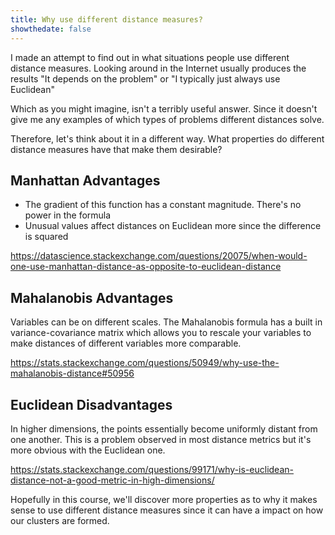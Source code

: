 ```yaml
---
title: Why use different distance measures?
showthedate: false
---
```


I made an attempt to find out in what situations people use different distance measures. Looking around in the Internet usually produces the results "It depends on the problem" or "I typically just always use Euclidean"

Which as you might imagine, isn't a terribly useful answer. Since it doesn't give me any examples of which types of problems different distances solve.

Therefore, let's think about it in a different way. What properties do different distance measures have that make them desirable?

## Manhattan Advantages

- The gradient of this function has a constant magnitude. There's no power in the formula
- Unusual values affect distances on Euclidean more since the difference is squared

https://datascience.stackexchange.com/questions/20075/when-would-one-use-manhattan-distance-as-opposite-to-euclidean-distance



## Mahalanobis Advantages

Variables can be on different scales. The Mahalanobis formula has a built in variance-covariance matrix which allows you to rescale your variables to make distances of different variables more comparable.

https://stats.stackexchange.com/questions/50949/why-use-the-mahalanobis-distance#50956



## Euclidean Disadvantages

In higher dimensions, the points essentially become uniformly distant from one another. This is a problem observed in most distance metrics but it's more obvious with the Euclidean one.

https://stats.stackexchange.com/questions/99171/why-is-euclidean-distance-not-a-good-metric-in-high-dimensions/



Hopefully in this course, we'll discover more properties as to why it makes sense to use different distance measures since it can have a impact on how our clusters are formed.
